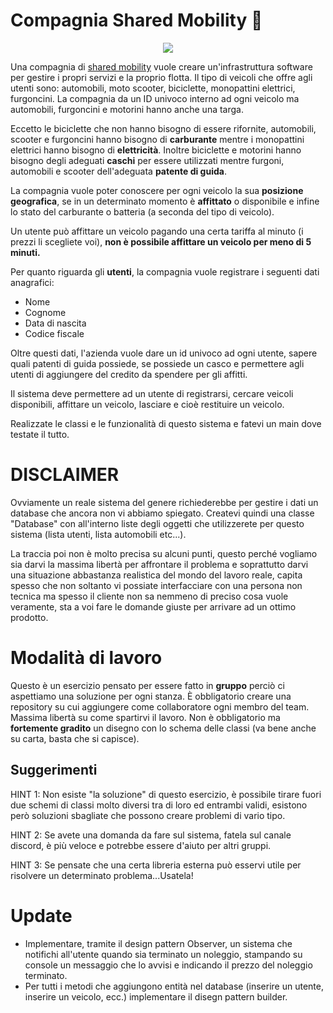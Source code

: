 # Compagnia Shared Mobility 🛵

<p align="center">
<img src="https://enjoy.eni.com/social_tagging_1200x630.jpg" class="center">
</p>


Una compagnia di [shared mobility](https://en.wikipedia.org/wiki/Shared_transport) vuole creare un'infrastruttura software per gestire i propri servizi e la proprio flotta. Il tipo di veicoli che offre agli utenti sono: automobili, moto scooter, biciclette, monopattini elettrici, furgoncini. La compagnia da un ID univoco interno ad ogni veicolo ma automobili, furgoncini e motorini hanno anche una targa.

Eccetto le biciclette che non hanno bisogno di essere rifornite, automobili, scooter e furgoncini hanno bisogno di **carburante** mentre i monopattini elettrici hanno bisogno di **elettricità**. Inoltre biciclette e motorini hanno bisogno degli adeguati **caschi** per essere utilizzati mentre furgoni, automobili e scooter dell'adeguata **patente di guida**.

La compagnia vuole poter conoscere per ogni veicolo la sua **posizione geografica**, se in un determinato momento è **affittato** o disponibile e infine lo stato del carburante o batteria (a seconda del tipo di veicolo).

Un utente può affittare un veicolo pagando una certa tariffa al minuto (i prezzi li scegliete voi), **non è possibile affittare un veicolo per meno di 5 minuti.**

Per quanto riguarda gli **utenti**, la compagnia vuole registrare i seguenti dati anagrafici:

* Nome 
* Cognome
* Data di nascita
* Codice fiscale

Oltre questi dati, l'azienda vuole dare un id univoco ad ogni utente, sapere quali patenti di guida possiede, se possiede un casco e permettere agli utenti di aggiungere del credito da spendere per gli affitti. 

Il sistema deve permettere ad un utente di registrarsi, cercare veicoli disponibili, affittare un veicolo, lasciare e cioè restituire un veicolo.


Realizzate le classi e le funzionalità di questo sistema e fatevi un main dove testate il tutto.

# DISCLAIMER

Ovviamente un reale sistema del genere richiederebbe per gestire i dati un database che ancora non vi abbiamo spiegato. Createvi quindi una classe "Database" con all'interno liste degli oggetti che utilizzerete per questo sistema (lista utenti, lista automobili etc...).

La traccia poi non è molto precisa su alcuni punti, questo perché vogliamo sia darvi la massima libertà per affrontare il problema e soprattutto darvi una situazione abbastanza realistica del mondo del lavoro reale, capita spesso che non soltanto vi possiate interfacciare con una persona non tecnica ma spesso il cliente non sa nemmeno di preciso cosa vuole veramente, sta a voi fare le domande giuste per arrivare ad un ottimo prodotto. 

# Modalità di lavoro

Questo è un esercizio pensato per essere fatto in **gruppo** perciò ci aspettiamo una soluzione per ogni stanza. È obbligatorio creare una repository su cui aggiungere come collaboratore ogni membro del team. Massima libertà su come spartirvi il lavoro. Non è obbligatorio ma **fortemente gradito** un disegno con lo schema delle classi (va bene anche su carta, basta che si capisce).   

## Suggerimenti

HINT 1: Non esiste "la soluzione" di questo esercizio, è possibile tirare fuori due schemi di classi molto diversi tra di loro ed entrambi validi, esistono però soluzioni sbagliate che possono creare problemi di vario tipo. 

HINT 2: Se avete una domanda da fare sul sistema, fatela sul canale discord, è più veloce e potrebbe essere d'aiuto per altri gruppi.

HINT 3: Se pensate che una certa libreria esterna può esservi utile per risolvere un determinato problema...Usatela!

# Update

- Implementare, tramite il design pattern Observer, un sistema che notifichi all'utente quando sia terminato un noleggio, stampando su console un messaggio che lo avvisi e indicando il prezzo del noleggio terminato.
- Per tutti i metodi che aggiungono entità nel database (inserire un utente, inserire un veicolo, ecc.) implementare il disegn pattern builder.